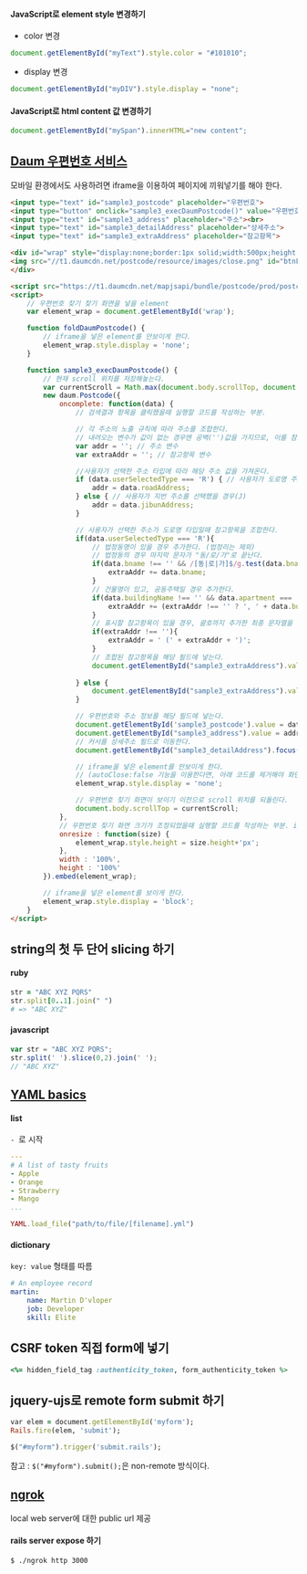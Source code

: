 #### JavaScript로 element style 변경하기
- color 변경
```javascript
document.getElementById("myText").style.color = "#101010";
```
- display 변경
```javascript
document.getElementById("myDIV").style.display = "none";
```

#### JavaScript로 html content 값 변경하기
```javascript
document.getElementById("mySpan").innerHTML="new content";
```

## [Daum 우편번호 서비스](http://postcode.map.daum.net/guide)
모바일 환경에서도 사용하려면 iframe을 이용하여 페이지에 끼워넣기를 해야 한다.  
```html
<input type="text" id="sample3_postcode" placeholder="우편번호">
<input type="button" onclick="sample3_execDaumPostcode()" value="우편번호 찾기"><br>
<input type="text" id="sample3_address" placeholder="주소"><br>
<input type="text" id="sample3_detailAddress" placeholder="상세주소">
<input type="text" id="sample3_extraAddress" placeholder="참고항목">

<div id="wrap" style="display:none;border:1px solid;width:500px;height:300px;margin:5px 0;position:relative">
<img src="//t1.daumcdn.net/postcode/resource/images/close.png" id="btnFoldWrap" style="cursor:pointer;position:absolute;right:0px;top:-1px;z-index:1" onclick="foldDaumPostcode()" alt="접기 버튼">
</div>

<script src="https://t1.daumcdn.net/mapjsapi/bundle/postcode/prod/postcode.v2.js"></script>
<script>
    // 우편번호 찾기 찾기 화면을 넣을 element
    var element_wrap = document.getElementById('wrap');

    function foldDaumPostcode() {
        // iframe을 넣은 element를 안보이게 한다.
        element_wrap.style.display = 'none';
    }

    function sample3_execDaumPostcode() {
        // 현재 scroll 위치를 저장해놓는다.
        var currentScroll = Math.max(document.body.scrollTop, document.documentElement.scrollTop);
        new daum.Postcode({
            oncomplete: function(data) {
                // 검색결과 항목을 클릭했을때 실행할 코드를 작성하는 부분.

                // 각 주소의 노출 규칙에 따라 주소를 조합한다.
                // 내려오는 변수가 값이 없는 경우엔 공백('')값을 가지므로, 이를 참고하여 분기 한다.
                var addr = ''; // 주소 변수
                var extraAddr = ''; // 참고항목 변수

                //사용자가 선택한 주소 타입에 따라 해당 주소 값을 가져온다.
                if (data.userSelectedType === 'R') { // 사용자가 도로명 주소를 선택했을 경우
                    addr = data.roadAddress;
                } else { // 사용자가 지번 주소를 선택했을 경우(J)
                    addr = data.jibunAddress;
                }

                // 사용자가 선택한 주소가 도로명 타입일때 참고항목을 조합한다.
                if(data.userSelectedType === 'R'){
                    // 법정동명이 있을 경우 추가한다. (법정리는 제외)
                    // 법정동의 경우 마지막 문자가 "동/로/가"로 끝난다.
                    if(data.bname !== '' && /[동|로|가]$/g.test(data.bname)){
                        extraAddr += data.bname;
                    }
                    // 건물명이 있고, 공동주택일 경우 추가한다.
                    if(data.buildingName !== '' && data.apartment === 'Y'){
                        extraAddr += (extraAddr !== '' ? ', ' + data.buildingName : data.buildingName);
                    }
                    // 표시할 참고항목이 있을 경우, 괄호까지 추가한 최종 문자열을 만든다.
                    if(extraAddr !== ''){
                        extraAddr = ' (' + extraAddr + ')';
                    }
                    // 조합된 참고항목을 해당 필드에 넣는다.
                    document.getElementById("sample3_extraAddress").value = extraAddr;
                
                } else {
                    document.getElementById("sample3_extraAddress").value = '';
                }

                // 우편번호와 주소 정보를 해당 필드에 넣는다.
                document.getElementById('sample3_postcode').value = data.zonecode;
                document.getElementById("sample3_address").value = addr;
                // 커서를 상세주소 필드로 이동한다.
                document.getElementById("sample3_detailAddress").focus();

                // iframe을 넣은 element를 안보이게 한다.
                // (autoClose:false 기능을 이용한다면, 아래 코드를 제거해야 화면에서 사라지지 않는다.)
                element_wrap.style.display = 'none';

                // 우편번호 찾기 화면이 보이기 이전으로 scroll 위치를 되돌린다.
                document.body.scrollTop = currentScroll;
            },
            // 우편번호 찾기 화면 크기가 조정되었을때 실행할 코드를 작성하는 부분. iframe을 넣은 element의 높이값을 조정한다.
            onresize : function(size) {
                element_wrap.style.height = size.height+'px';
            },
            width : '100%',
            height : '100%'
        }).embed(element_wrap);

        // iframe을 넣은 element를 보이게 한다.
        element_wrap.style.display = 'block';
    }
</script>
```

## string의 첫 두 단어 slicing 하기
#### ruby
```ruby
str = "ABC XYZ PQRS"
str.split[0..1].join(" ")
# => "ABC XYZ"
```
#### javascript
```javascript
var str = "ABC XYZ PQRS";
str.split(' ').slice(0,2).join(' ');
// "ABC XYZ"
```

## [YAML basics](https://docs.ansible.com/ansible/latest/reference_appendices/YAMLSyntax.html)
#### list
`- `로 시작  
```yaml
---
# A list of tasty fruits
- Apple
- Orange
- Strawberry
- Mango
...
```
```ruby
YAML.load_file("path/to/file/[filename].yml")
```
#### dictionary
`key: value` 형태를 따름  
```yaml
# An employee record
martin:
    name: Martin D'vloper
    job: Developer
    skill: Elite
```

## CSRF token 직접 form에 넣기
```ruby
<%= hidden_field_tag :authenticity_token, form_authenticity_token %>
```

## jquery-ujs로 remote form submit 하기
```ruby
var elem = document.getElementById('myform');
Rails.fire(elem, 'submit');
```
```ruby
$("#myform").trigger('submit.rails');
```
참고 : `$("#myform").submit();`은 non-remote 방식이다.  

## [ngrok](https://ngrok.com/)
local web server에 대한 public url 제공
#### rails server expose 하기
```bash
$ ./ngrok http 3000
```
